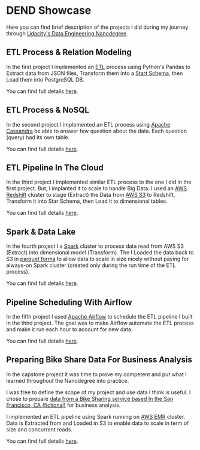 # DEND Showcase
Here you can find brief description of the projects I did during my journey through [Udacity's Data Engineering Nanodegree](https://www.udacity.com/course/data-engineer-nanodegree--nd027).

## ETL Process & Relation Modeling
In the first project I implemented an [ETL](https://en.wikipedia.org/wiki/Extract,_transform,_load) process using Python's Pandas to Extract data from JSON files, Transform them into a [Start Schema](https://en.wikipedia.org/wiki/Star_schema#:~:text=The%20star%20schema%20is%20an,it%20representing%20the%20star's%20points.), then Load them into PostgreSQL DB.

You can find full details [here](https://github.com/OmarAlghamdi/Sparkify-relational).

## ETL Process & NoSQL
In the second project I implemented an ETL process using [Apache Cassandra](https://cassandra.apache.org/) be able to answer few question about the data. Each question (query) had its own table.

You can find full details [here](https://github.com/OmarAlghamdi/Sparkify-NoSQL).

## ETL Pipeline In The Cloud
In the third project I implemented similar ETL process to the one I did in the first project. But, I implanted it to scale to handle Big Data. I used an [AWS Redshift](https://aws.amazon.com/redshift/?whats-new-cards.sort-by=item.additionalFields.postDateTime&whats-new-cards.sort-order=desc) cluster to stage (Extract) the Data from [AWS S3](https://aws.amazon.com/s3/) to Redshift, Transform it into Star Schema, then Load it to dimensional tables.

You can find full details [here](https://github.com/OmarAlghamdi/sparkify-cloud-etl).

## Spark & Data Lake
In the fourth project I a [Spark](https://spark.apache.org/) cluster to process data read from AWS S3 (Extract) into dimensional model (Transform). The I Loaded the data back to S3 in [parquet forma](https://parquet.apache.org/documentation/latest/) to allow data to scale in size nicely without paying for always-on Spark cluster (created only during the run time of the ETL process).

You can find full details [here](https://github.com/OmarAlghamdi/sparkify-data-lake-spark).

## Pipeline Scheduling With Airflow
In the fifth project I used [Apache Airflow](https://airflow.apache.org/) to schedule the ETL pipeline I built in the third project. The goal was to make Airflow automate the ETL process and make it run each hour to account for new data.

You can find full details [here](https://github.com/OmarAlghamdi/sparkify-airflow-pipeline).

## Preparing Bike Share Data For Business Analysis
In the capstone project it was time to prove my competent and put what I learned throughout the Nanodegree into practice.

I was free to define the scope of my project and use data I think is useful. I chose to prepare [data from a Bike Sharing service based In the San Francisco, CA (fictional)](https://www.kaggle.com/benhamner/sf-bay-area-bike-share) for business analysis.

I implemented an ETL pipeline using Spark running on [AWS EMR](https://aws.amazon.com/emr/?whats-new-cards.sort-by=item.additionalFields.postDateTime&whats-new-cards.sort-order=desc) cluster. Data is Extracted from and Loaded in S3 to enable data to scale in term of size and concurrent reads.

You can find full details [here](https://github.com/OmarAlghamdi/dend-capstone).
